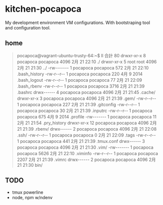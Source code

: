 # kitchen-pocapoca
My development environment VM configurations. With bootstraping tool and configuration tool.

## home

> pocapoca@vagrant-ubuntu-trusty-64:~$ ll
> 合計 80
> drwxr-xr-x  8 pocapoca pocapoca 4096  2月 21 22:10 ./
> drwxr-xr-x  5 root     root     4096  2月 21 21:30 ../
> -rw-------  1 pocapoca pocapoca  572  2月 21 22:10 .bash_history
> -rw-r--r--  1 pocapoca pocapoca  220  4月  9  2014 .bash_logout
> -rw-r--r--  1 pocapoca pocapoca   77  2月 21 22:09 .bash_rbenv
> -rw-r--r--  1 pocapoca pocapoca 3716  2月 21 21:39 .bashrc
> drwx------  4 pocapoca pocapoca 4096  2月 21 21:45 .cache/
> drwxr-xr-x  3 pocapoca pocapoca 4096  2月 21 21:39 .gem/
> -rw-r--r--  1 pocapoca pocapoca  227  2月 21 21:39 .gitconfig
> -rw-r--r--  1 pocapoca pocapoca   30  2月 21 21:39 .inputrc
> -rw-r--r--  1 pocapoca pocapoca  675  4月  9  2014 .profile
> -rw-------  1 pocapoca pocapoca   11  2月 21 21:54 .pry_history
> drwxr-xr-x 12 pocapoca pocapoca 4096  2月 21 21:39 .rbenv/
> drwx------  2 pocapoca pocapoca 4096  2月 21 22:08 .ssh/
> -rw-r--r--  1 pocapoca pocapoca    0  2月 21 22:09 .tags
> -rw-r--r--  1 pocapoca pocapoca  441  2月 21 21:39 .tmux.conf
> drwx------  3 pocapoca pocapoca 4096  2月 21 21:30 .vim/
> -rw-------  1 pocapoca pocapoca 5626  2月 21 22:10 .viminfo
> -rw-r--r--  1 pocapoca pocapoca 2207  2月 21 21:39 .vimrc
> drwx------  2 pocapoca pocapoca 4096  2月 21 21:30 bin/

## TODO
* tmux powerline
* node, npm w/ndenv
